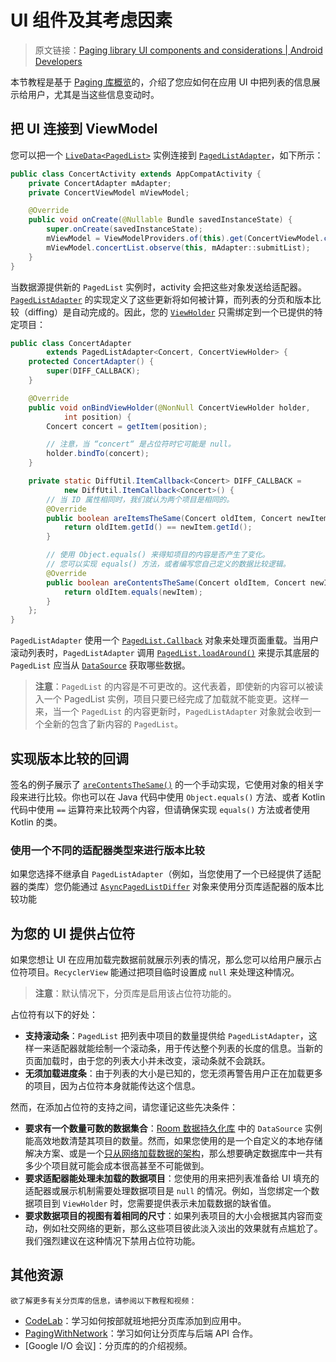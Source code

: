 # UI 组件及其考虑因素
> 原文链接：[Paging library UI components and considerations  |  Android Developers](https://developer.android.google.cn/topic/libraries/architecture/paging/ui)

本节教程是基于 [Paging 库概览](https://github.com/Android-Jetpack-Chinese-Translation/android-jetpack-chinese-translation/blob/master/DOCS/B_Guides/3_Core_topics/3_2_Architecture_Components/3_2_7_Paging_library/3_2_7_1_Overview.md)的，介绍了您应如何在应用 UI 中把列表的信息展示给用户，尤其是当这些信息变动时。

## 把 UI 连接到 ViewModel

您可以把一个 [`LiveData<PagedList>`](https://developer.android.com/reference/android/arch/lifecycle/LiveData?hl=zh-cn) 实例连接到 [`PagedListAdapter`](https://developer.android.com/reference/android/arch/paging/PagedListAdapter?hl=zh-cn)，如下所示：

```java
public class ConcertActivity extends AppCompatActivity {
    private ConcertAdapter mAdapter;
    private ConcertViewModel mViewModel;

    @Override
    public void onCreate(@Nullable Bundle savedInstanceState) {
        super.onCreate(savedInstanceState);
        mViewModel = ViewModelProviders.of(this).get(ConcertViewModel.class);
        mViewModel.concertList.observe(this, mAdapter::submitList);
    }
}
```

当数据源提供新的 `PagedList` 实例时，activity 会把这些对象发送给适配器。[`PagedListAdapter`](https://developer.android.com/reference/android/arch/paging/PagedListAdapter?hl=zh-cn) 的实现定义了这些更新将如何被计算，而列表的分页和版本比较（diffing）是自动完成的。因此，您的 [`ViewHolder`](https://developer.android.com/reference/android/support/v7/widget/RecyclerView.ViewHolder?hl=zh-cn) 只需绑定到一个已提供的特定项目：

```java
public class ConcertAdapter
        extends PagedListAdapter<Concert, ConcertViewHolder> {
    protected ConcertAdapter() {
        super(DIFF_CALLBACK);
    }

    @Override
    public void onBindViewHolder(@NonNull ConcertViewHolder holder,
            int position) {
        Concert concert = getItem(position);

        // 注意，当 “concert“ 是占位符时它可能是 null。
        holder.bindTo(concert);
    }

    private static DiffUtil.ItemCallback<Concert> DIFF_CALLBACK =
            new DiffUtil.ItemCallback<Concert>() {
        // 当 ID 属性相同时，我们就认为两个项目是相同的。
        @Override
        public boolean areItemsTheSame(Concert oldItem, Concert newItem) {
            return oldItem.getId() == newItem.getId();
        }

        // 使用 Object.equals() 来得知项目的内容是否产生了变化。
        // 您可以实现 equals() 方法，或者编写您自己定义的数据比较逻辑。
        @Override
        public boolean areContentsTheSame(Concert oldItem, Concert newItem) {
            return oldItem.equals(newItem);
        }
    };
}
```

`PagedListAdapter` 使用一个 [`PagedList.Callback`](https://developer.android.com/reference/android/arch/paging/PagedList.Callback?hl=zh-cn) 对象来处理页面重载。当用户滚动列表时，`PagedListAdapter` 调用 [`PagedList.loadAround()`](https://developer.android.com/reference/android/arch/paging/PagedList?hl=zh-cn#loadaround) 来提示其底层的 `PagedList` 应当从 [`DataSource`](https://developer.android.com/reference/android/arch/paging/DataSource?hl=zh-cn) 获取哪些数据。

> **注意**：`PagedList` 的内容是不可更改的。这代表着，即使新的内容可以被读入一个 PagedList 实例，项目只要已经完成了加载就不能变更。这样一来，当一个 `PagedList` 的内容更新时，`PagedListAdapter` 对象就会收到一个全新的包含了新内容的 `PagedList`。

## 实现版本比较的回调

签名的例子展示了 [`areContentsTheSame()`](https://developer.android.com/reference/android/support/v7/util/DiffUtil.ItemCallback?hl=zh-cn#arecontentsthesame) 的一个手动实现，它使用对象的相关字段来进行比较。你也可以在 Java 代码中使用 `Object.equals()` 方法、或者 Kotlin 代码中使用 `==` 运算符来比较两个内容，但请确保实现 `equals()` 方法或者使用 Kotlin 的类。

### 使用一个不同的适配器类型来进行版本比较

如果您选择不继承自 `PagedListAdapter`（例如，当您使用了一个已经提供了适配器的类库）您仍能通过 [`AsyncPagedListDiffer`](https://developer.android.com/reference/android/arch/paging/AsyncPagedListDiffer?hl=zh-cn) 对象来使用分页库适配器的版本比较功能

## 为您的 UI 提供占位符

如果您想让 UI 在应用加载完数据前就展示列表的情况，那么您可以给用户展示占位符项目。`RecyclerView` 能通过把项目临时设置成 `null` 来处理这种情况。

> **注意**：默认情况下，分页库是启用该占位符功能的。

占位符有以下的好处：

* **支持滚动条**：`PagedList` 把列表中项目的数量提供给 `PagedListAdapter`，这样一来适配器就能绘制一个滚动条，用于传达整个列表的长度的信息。当新的页面加载时，由于您的列表大小并未改变，滚动条就不会跳跃。
* **无须加载进度条**：由于列表的大小是已知的，您无须再警告用户正在加载更多的项目，因为占位符本身就能传达这个信息。

然而，在添加占位符的支持之间，请您谨记这些先决条件：

* **要求有一个数量可数的数据集合**：[Room 数据持久化库](https://github.com/Android-Jetpack-Chinese-Translation/android-jetpack-chinese-translation/blob/master/DOCS/B_Guides/3_Core_topics/3_2_Architecture_Components/3_2_8_Room_Persistence_Library.md) 中的 `DataSource` 实例能高效地数清楚其项目的数量。然而，如果您使用的是一个自定义的本地存储解决方案、或是一个[只从网络加载数据的架构](https://github.com/Android-Jetpack-Chinese-Translation/android-jetpack-chinese-translation/blob/master/DOCS/B_Guides/3_Core_topics/3_2_Architecture_Components/3_2_7_Paging_library/3_2_7_1_Overview.md)，那么想要确定数据库中一共有多少个项目就可能会成本很高甚至不可能做到。
* **要求适配器能处理未加载的数据项目**：您使用的用来把列表准备给 UI 填充的适配器或展示机制需要处理数据项目是 `null` 的情况。例如，当您绑定一个数据项目到 `ViewHolder` 时，您需要提供表示未加载数据的缺省值。
* **要求数据项目的视图有着相同的尺寸**：如果列表项目的大小会根据其内容而变动，例如社交网络的更新，那么这些项目彼此淡入淡出的效果就有点尴尬了。我们强烈建议在这种情况下禁用占位符功能。

## 其他资源

	欲了解更多有关分页库的信息，请参阅以下教程和视频：

* [CodeLab](https://codelabs.developers.google.com/codelabs/android-paging/index.html?hl=zh-cn)：学习如何按部就班地把分页库添加到应用中。
* [PagingWithNetwork](https://github.com/googlesamples/android-architecture-components/tree/master/PagingWithNetworkSample)：学习如何让分页库与后端 API 合作。
* [Google I/O 会议]：分页库的的介绍视频。





